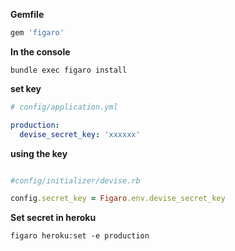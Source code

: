 **Gemfile**

```ruby
gem 'figaro'
```


**In the console**

```
bundle exec figaro install
```


**set key**

```yaml
# config/application.yml

production:
  devise_secret_key: 'xxxxxx'
```

**using the key**

```ruby

#config/initializer/devise.rb

config.secret_key = Figaro.env.devise_secret_key

```

**Set secret in heroku**

```
figaro heroku:set -e production
```
